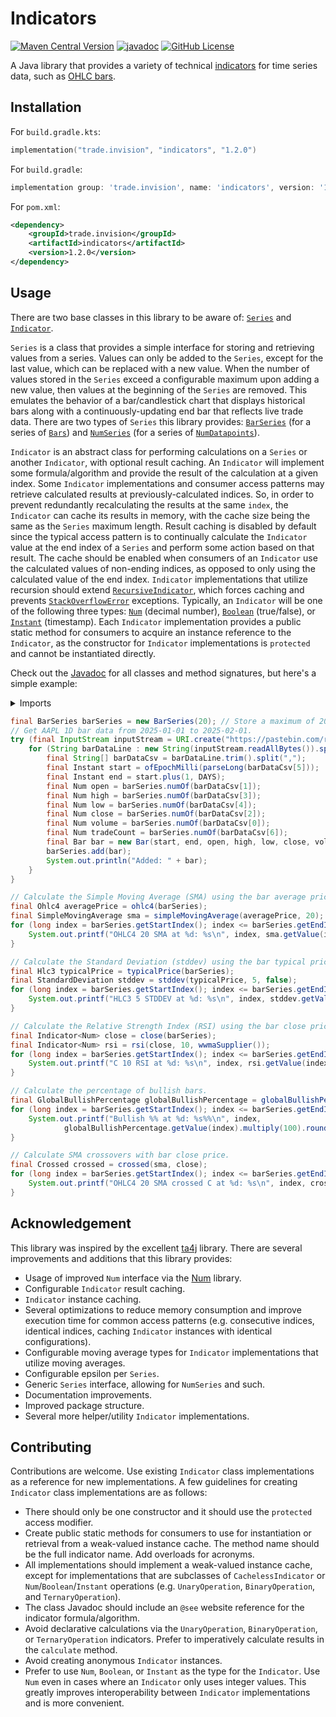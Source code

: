 # Indicators

[![Maven Central Version](https://img.shields.io/maven-central/v/trade.invision/indicators)](https://central.sonatype.com/artifact/trade.invision/indicators)
[![javadoc](https://javadoc.io/badge2/trade.invision/indicators/javadoc.svg)](https://javadoc.io/doc/trade.invision/indicators)
[![GitHub License](https://img.shields.io/github/license/invision-trading/indicators)](https://github.com/invision-trading/indicators/blob/main/LICENSE.txt)

A Java library that provides a variety of technical [indicators](https://www.investopedia.com/terms/i/indicator.asp) for
time series data, such as [OHLC bars](https://www.investopedia.com/terms/c/candlestick.asp).

## Installation

For `build.gradle.kts`:

```kotlin
implementation("trade.invision", "indicators", "1.2.0")
```

For `build.gradle`:

```groovy
implementation group: 'trade.invision', name: 'indicators', version: '1.2.0'
```

For `pom.xml`:

```xml
<dependency>
    <groupId>trade.invision</groupId>
    <artifactId>indicators</artifactId>
    <version>1.2.0</version>
</dependency>
```

## Usage

There are two base classes in this library to be aware of:
[`Series`](src/main/java/trade/invision/indicators/series/Series.java) and
[`Indicator`](src/main/java/trade/invision/indicators/indicators/Indicator.java).

`Series` is a class that provides a simple interface for storing and retrieving values from a series. Values
can only be added to the `Series`, except for the last value, which can be replaced with a new value. When the
number of values stored in the `Series` exceed a configurable maximum upon adding a new value, then values at
the beginning of the `Series` are removed. This emulates the behavior of a bar/candlestick chart that displays
historical bars along with a continuously-updating end bar that reflects live trade data. There are two types of
`Series` this library provides: [`BarSeries`](src/main/java/trade/invision/indicators/series/bar/BarSeries.java)
(for a series of [`Bars`](src/main/java/trade/invision/indicators/series/bar/Bar.java)) and
[`NumSeries`](src/main/java/trade/invision/indicators/series/num/NumSeries.java) (for a series of
[`NumDatapoints`](src/main/java/trade/invision/indicators/series/num/NumDatapoint.java)).

`Indicator` is an abstract class for performing calculations on a `Series` or another `Indicator`, with optional result
caching. An `Indicator` will implement some formula/algorithm and provide the result of the calculation at a given
index. Some `Indicator` implementations and consumer access patterns may retrieve calculated results at
previously-calculated indices. So, in order to prevent redundantly recalculating the results at the same `index`, the
`Indicator` can cache its results in memory, with the cache size being the same as the `Series` maximum length. Result
caching is disabled by default since the typical access pattern is to continually calculate the `Indicator` value at the
end index of a `Series` and perform some action based on that result. The cache should be enabled when consumers of an
`Indicator` use the calculated values of non-ending indices, as opposed to only using the calculated value of the end
index. `Indicator` implementations that utilize recursion should extend
[`RecursiveIndicator`](src/main/java/trade/invision/indicators/indicators/RecursiveIndicator.java), which forces caching
and prevents
[`StackOverflowError`](https://docs.oracle.com/en/java/javase/21/docs/api/java.base/java/lang/StackOverflowError.html)
exceptions. Typically, an `Indicator` will be one of the following three types:
[`Num`](https://javadoc.io/doc/trade.invision/num/latest/trade/invision/num/Num.html) (decimal number),
[`Boolean`](https://docs.oracle.com/en/java/javase/21/docs/api/java.base/java/lang/Boolean.html) (true/false), or
[`Instant`](https://docs.oracle.com/en/java/javase/21/docs/api/java.base/java/time/Instant.html) (timestamp). Each
`Indicator` implementation provides a public static method for consumers to acquire an instance reference to the
`Indicator`, as the constructor for `Indicator` implementations is `protected` and cannot be instantiated directly. 

Check out the [Javadoc](https://javadoc.io/doc/trade.invision/indicators) for all classes and method signatures, but
here's a simple example:

<details>
  <summary>Imports</summary>

  ```java
  import trade.invision.indicators.indicators.Indicator;
  import trade.invision.indicators.indicators.barprice.Hlc3;
  import trade.invision.indicators.indicators.barprice.Ohlc4;
  import trade.invision.indicators.indicators.bullishbearish.global.GlobalBullishPercentage;
  import trade.invision.indicators.indicators.crossed.Crossed;
  import trade.invision.indicators.indicators.ma.sma.SimpleMovingAverage;
  import trade.invision.indicators.indicators.statistical.StandardDeviation;
  import trade.invision.indicators.series.bar.Bar;
  import trade.invision.indicators.series.bar.BarSeries;
  import trade.invision.num.Num;
  
  import java.io.InputStream;
  import java.net.URI;
  import java.time.Instant;
  
  import static java.lang.Long.parseLong;
  import static java.time.Instant.ofEpochMilli;
  import static java.time.temporal.ChronoUnit.DAYS;
  import static trade.invision.indicators.indicators.bar.Close.close;
  import static trade.invision.indicators.indicators.barprice.Hlc3.typicalPrice;
  import static trade.invision.indicators.indicators.barprice.Ohlc4.ohlc4;
  import static trade.invision.indicators.indicators.bullishbearish.global.GlobalBullishPercentage.globalBullishPercentage;
  import static trade.invision.indicators.indicators.crossed.Crossed.crossed;
  import static trade.invision.indicators.indicators.ma.MovingAverageSupplier.wwmaSupplier;
  import static trade.invision.indicators.indicators.ma.sma.SimpleMovingAverage.simpleMovingAverage;
  import static trade.invision.indicators.indicators.rsi.RelativeStrengthIndex.rsi;
  import static trade.invision.indicators.indicators.statistical.StandardDeviation.stddev;
  ```
</details>

```java
final BarSeries barSeries = new BarSeries(20); // Store a maximum of 20 bars in memory
// Get AAPL 1D bar data from 2025-01-01 to 2025-02-01.
try (final InputStream inputStream = URI.create("https://pastebin.com/raw/dnLSgw44").toURL().openStream()) {
    for (String barDataLine : new String(inputStream.readAllBytes()).split("\n")) {
        final String[] barDataCsv = barDataLine.trim().split(",");
        final Instant start = ofEpochMilli(parseLong(barDataCsv[5]));
        final Instant end = start.plus(1, DAYS);
        final Num open = barSeries.numOf(barDataCsv[1]);
        final Num high = barSeries.numOf(barDataCsv[3]);
        final Num low = barSeries.numOf(barDataCsv[4]);
        final Num close = barSeries.numOf(barDataCsv[2]);
        final Num volume = barSeries.numOf(barDataCsv[0]);
        final Num tradeCount = barSeries.numOf(barDataCsv[6]);
        final Bar bar = new Bar(start, end, open, high, low, close, volume, tradeCount);
        barSeries.add(bar);
        System.out.println("Added: " + bar);
    }
}

// Calculate the Simple Moving Average (SMA) using the bar average price.
final Ohlc4 averagePrice = ohlc4(barSeries);
final SimpleMovingAverage sma = simpleMovingAverage(averagePrice, 20);
for (long index = barSeries.getStartIndex(); index <= barSeries.getEndIndex(); index++) {
    System.out.printf("OHLC4 20 SMA at %d: %s\n", index, sma.getValue(index));
}

// Calculate the Standard Deviation (stddev) using the bar typical price.
final Hlc3 typicalPrice = typicalPrice(barSeries);
final StandardDeviation stddev = stddev(typicalPrice, 5, false);
for (long index = barSeries.getStartIndex(); index <= barSeries.getEndIndex(); index++) {
    System.out.printf("HLC3 5 STDDEV at %d: %s\n", index, stddev.getValue(index));
}

// Calculate the Relative Strength Index (RSI) using the bar close price and Welles Wilder Moving Average (WWMA).
final Indicator<Num> close = close(barSeries);
final Indicator<Num> rsi = rsi(close, 10, wwmaSupplier());
for (long index = barSeries.getStartIndex(); index <= barSeries.getEndIndex(); index++) {
    System.out.printf("C 10 RSI at %d: %s\n", index, rsi.getValue(index));
}

// Calculate the percentage of bullish bars.
final GlobalBullishPercentage globalBullishPercentage = globalBullishPercentage(barSeries);
for (long index = barSeries.getStartIndex(); index <= barSeries.getEndIndex(); index++) {
    System.out.printf("Bullish %% at %d: %s%%\n", index,
            globalBullishPercentage.getValue(index).multiply(100).round());
}

// Calculate SMA crossovers with bar close price.
final Crossed crossed = crossed(sma, close);
for (long index = barSeries.getStartIndex(); index <= barSeries.getEndIndex(); index++) {
    System.out.printf("OHLC4 20 SMA crossed C at %d: %s\n", index, crossed.getValue(index));
}
```

## Acknowledgement

This library was inspired by the excellent [ta4j](https://github.com/ta4j/ta4j) library. There are several improvements
and additions that this library provides:

- Usage of improved `Num` interface via the [Num](https://github.com/invision-trading/num) library.
- Configurable `Indicator` result caching.
- `Indicator` instance caching.
- Several optimizations to reduce memory consumption and improve execution time for common access patterns (e.g.
  consecutive indices, identical indices, caching `Indicator` instances with identical configurations).
- Configurable moving average types for `Indicator` implementations that utilize moving averages.
- Configurable epsilon per `Series`.
- Generic `Series` interface, allowing for `NumSeries` and such.
- Documentation improvements.
- Improved package structure.
- Several more helper/utility `Indicator` implementations.

## Contributing

Contributions are welcome. Use existing `Indicator` class implementations as a reference for new implementations. A few
guidelines for creating `Indicator` class implementations are as follows:

- There should only be one constructor and it should use the `protected` access modifier.
- Create public static methods for consumers to use for instantiation or retrieval from a weak-valued instance cache.
  The method name should be the full indicator name. Add overloads for acronyms.
- All implementations should implement a weak-valued instance cache, except for implementations that are subclasses of
  `CachelessIndicator` or `Num`/`Boolean`/`Instant` operations (e.g. `UnaryOperation`, `BinaryOperation`, and
  `TernaryOperation`).
- The class Javadoc should include an `@see` website reference for the indicator formula/algorithm.
- Avoid declarative calculations via the `UnaryOperation`, `BinaryOperation`, or `TernaryOperation` indicators. Prefer
  to imperatively calculate results in the `calculate` method.
- Avoid creating anonymous `Indicator` instances.
- Prefer to use `Num`, `Boolean`, or `Instant` as the type for the `Indicator`. Use `Num` even in cases where an
  `Indicator` only uses integer values. This greatly improves interoperability between `Indicator` implementations and
  is more convenient.
